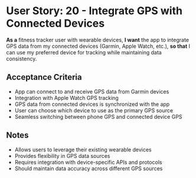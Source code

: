 # User Story: 20 - Integrate GPS with Connected Devices

**As a** fitness tracker user with wearable devices,
**I want** the app to integrate GPS data from my connected devices (Garmin, Apple Watch, etc.),
**so that** I can use my preferred device for tracking while maintaining data consistency.

## Acceptance Criteria

* App can connect to and receive GPS data from Garmin devices
* Integration with Apple Watch GPS tracking
* GPS data from connected devices is synchronized with the app
* User can choose which device to use as the primary GPS source
* Seamless switching between phone GPS and connected device GPS

## Notes

* Allows users to leverage their existing wearable devices
* Provides flexibility in GPS data sources
* Requires integration with device-specific APIs and protocols
* Should maintain data accuracy across different GPS sources